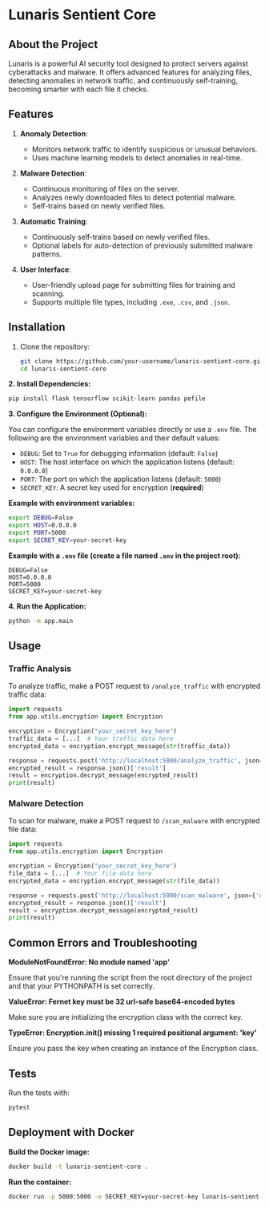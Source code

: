 # Lunaris Sentient Core

## About the Project

Lunaris is a powerful AI security tool designed to protect servers against cyberattacks and malware. It offers advanced features for analyzing files, detecting anomalies in network traffic, and continuously self-training, becoming smarter with each file it checks.

## Features

1. **Anomaly Detection**:
   - Monitors network traffic to identify suspicious or unusual behaviors.
   - Uses machine learning models to detect anomalies in real-time.

2. **Malware Detection**:
   - Continuous monitoring of files on the server.
   - Analyzes newly downloaded files to detect potential malware.
   - Self-trains based on newly verified files.

3. **Automatic Training**:
   - Continuously self-trains based on newly verified files.
   - Optional labels for auto-detection of previously submitted malware patterns.

4. **User Interface**:
   - User-friendly upload page for submitting files for training and scanning.
   - Supports multiple file types, including `.exe`, `.csv`, and `.json`.

## Installation

1. Clone the repository:
   ```sh
   git clone https://github.com/your-username/lunaris-sentient-core.git
   cd lunaris-sentient-core

**2. Install Dependencies:**

```bash
pip install flask tensorflow scikit-learn pandas pefile
```

**3. Configure the Environment (Optional):**

You can configure the environment variables directly or use a `.env` file. The following are the environment variables and their default values:

* `DEBUG`: Set to `True` for debugging information (default: `False`)
* `HOST`: The host interface on which the application listens (default: `0.0.0.0`)
* `PORT`: The port on which the application listens (default: `5000`)
* `SECRET_KEY`: A secret key used for encryption (**required**)

**Example with environment variables:**

```bash
export DEBUG=False
export HOST=0.0.0.0
export PORT=5000
export SECRET_KEY=your-secret-key
```

**Example with a `.env` file (create a file named `.env` in the project root):**

```
DEBUG=False
HOST=0.0.0.0
PORT=5000
SECRET_KEY=your-secret-key
```

**4. Run the Application:**

```bash
python -m app.main
```

## Usage

### Traffic Analysis

To analyze traffic, make a POST request to `/analyze_traffic` with encrypted traffic data:

```python
import requests
from app.utils.encryption import Encryption

encryption = Encryption("your_secret_key_here")
traffic_data = [...]  # Your traffic data here
encrypted_data = encryption.encrypt_message(str(traffic_data))

response = requests.post('http://localhost:5000/analyze_traffic', json={'data': encrypted_data})
encrypted_result = response.json()['result']
result = encryption.decrypt_message(encrypted_result)
print(result)
```

### Malware Detection

To scan for malware, make a POST request to `/scan_malware` with encrypted file data:

```python
import requests
from app.utils.encryption import Encryption

encryption = Encryption("your_secret_key_here")
file_data = [...]  # Your file data here
encrypted_data = encryption.encrypt_message(str(file_data))

response = requests.post('http://localhost:5000/scan_malware', json={'data': encrypted_data})
encrypted_result = response.json()['result']
result = encryption.decrypt_message(encrypted_result)
print(result)
```

## Common Errors and Troubleshooting

**ModuleNotFoundError: No module named 'app'**

Ensure that you're running the script from the root directory of the project and that your PYTHONPATH is set correctly.

**ValueError: Fernet key must be 32 url-safe base64-encoded bytes**

Make sure you are initializing the encryption class with the correct key.

**TypeError: Encryption.init() missing 1 required positional argument: 'key'**

Ensure you pass the key when creating an instance of the Encryption class.

## Tests

Run the tests with:

```bash
pytest
```

## Deployment with Docker

**Build the Docker image:**

```bash
docker build -t lunaris-sentient-core .
```

**Run the container:**

```bash
docker run -p 5000:5000 -e SECRET_KEY=your-secret-key lunaris-sentient-core
```
